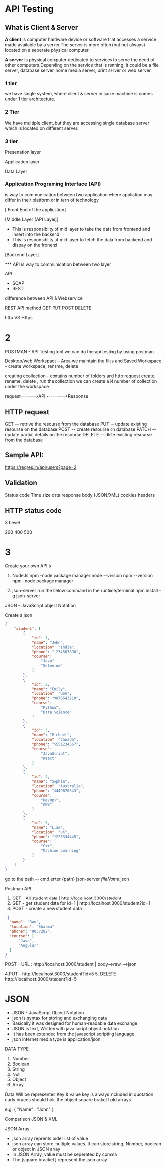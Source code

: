 # API Testing


## What is Client & Server
**A client** is computer hardware device or software that accesses a service made available by a server.The server is more often (but not always) located on a seperate physical computer.

**A server** is physical computer dedicated to services to serve the need of other computers.Depending on the service that is running, it could be a file server, database server, home media server, print server or web server.


### 1 tier
we have single system, where client & server in same machine is comes under 1 tier architecture.

### 2 Tier
We have multiple client, but they are accessing single database server which is located on different server.

### 3 tier
Presenation layer

Application layer

Data Layer

### Application Programing Interface (API)
is way to communication between two application where appliation may differ in their platform or in tern of technology

[ Front End of the application]

[Middle Layer (API Layer)]
- This is responsiblity of mid layer to take the data from frontend and insert into the backend
- This is responsiblity of mid layer to fetch the data from backend and dispay on the fronend

[Backend Layer]

*** API is way to communication between two layer.


API
- SOAP
- REST

difference between API & Webservice


REST API method
GET
PUT
POST
DELETE

http VS Https



# 2

POSTMAN - API Testing tool
we can do the api testing by using postman

Desktop/web
Workspace - Area we maintain the files and Saved
Workspace - create workspace, rename, delete

creating ccollection - contains number of folders and http request
create, rename, delete , run the collection
we can create a N number of collection under the  workspace

request------>API -------->Response

HTTP request
--------------------------
GET -- retrive the resourse from the database
PUT -- update existing resourse on the database
POST -- create resourse on database
PATCH -- update partial details on the resourse
DELETE -- dlete existing resourse from the database

Sample API:
-------------
https://reqres.in/api/users?page=2

Validation
----------
Status code
Time
size data
response body (JSON/XML)
cookies
headers

HTTP status code
----------------------
3 Level

200
400
500


# 3

Create your own API's
1) NodeJs
 npm -node package manager
  node --version
  npm --version
  npm -node package manager

2) json-server
   run the below command in the runtime/terminal
   npm install -g json-server

JSON - JavaScript object Notation

Create a json 
```json
{
    "student": [
        {
            "id": 1,
            "name": "John",
            "location": "India",
            "phone": "1234567890",
            "course": [
                "Java",
                "Selenium"
            ]
        },
        {
            "id": 2,
            "name": "Emily",
            "location": "USA",
            "phone": "9876543210",
            "course": [
                "Python",
                "Data Science"
            ]
        },
        {
            "id": 3,
            "name": "Michael",
            "location": "Canada",
            "phone": "5551234567",
            "course": [
                "JavaScript",
                "React"
            ]
        },
        {
            "id": 4,
            "name": "Sophia",
            "location": "Australia",
            "phone": "4449876543",
            "course": [
                "DevOps",
                "AWS"
            ]
        },
        {
            "id": 5,
            "name": "Liam",
            "location": "UK",
            "phone": "2223334445",
            "course": [
                "C++",
                "Machine Learning"
            ]
        }
    ]
}
```
go to the path -- cmd 
enter {path} json-server $fileName$.json

Postman API

1. GET  - All student data |   http://localhost:3000/student
2. GET -  get student data for id=1 | http://localhost:3000/student?id=1
3. POST - create a new student data
  ```json 
   {
    "name": "Ram",
    "location": "Sharma",
    "phone": "9037282",
    "course": [
        "Java",
        "Angular"
    ]
}
```
POST - URL :  http://localhost:3000/student | body-->raw -->json 

4.PUT - http://localhost:3000/student?id=5 
5. DELETE - http://localhost:3000/student?id=5 



# JSON

- JSON - JavaScript Object Notation
- json is syntax for storing and exchanging data
- Basically it was designed for human-readable data exchange
- JSON is text, Written with java script object notation
- It has been extended from the javascript scripting language
- json internet media type is application/json

DATA TYPE
1. Number
2. Boolean
3. String
4. Null
5. Object
6. Array

Data Will be represented Key & value
key is always included in quotation
curly braces should hold the object
square braket hold arrays

e.g. 
{
 "Name" : "John"
}


Comparison JSON & XML

JSON Array

 - json array reprents order list of value
 - json array can store multiple values. It can store string, Number, boolean or object in JSON array
 - In JSON Array, value must be seperated by comma
 - The  [square bracket ] represent the json array



